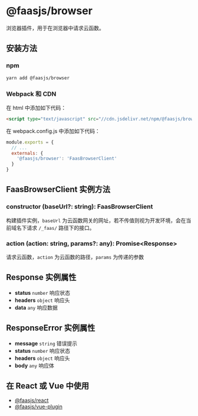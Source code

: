 # @faasjs/browser

浏览器插件，用于在浏览器中请求云函数。

## 安装方法

### npm

    yarn add @faasjs/browser

### Webpack 和 CDN

在 html 中添加如下代码：

```html
<script type="text/javascript" src="//cdn.jsdelivr.net/npm/@faasjs/browser"></script>
```

在 webpack.config.js 中添加如下代码：

```javascript
module.exports = {
  // ...
  externals: {
    '@faasjs/browser': 'FaasBrowserClient'
  }
}
```

## FaasBrowserClient 实例方法

### constructor (baseUrl?: string): FaasBrowserClient

构建插件实例，`baseUrl` 为云函数网关的网址，若不传值则视为开发环境，会在当前域名下请求 `/_faas/` 路径下的接口。

### action (action: string, params?: any): Promise\<Response\>

请求云函数，`action` 为云函数的路径，`params` 为传递的参数

## Response 实例属性

- **status** `number` 响应状态
- **headers** `object` 响应头
- **data** `any` 响应数据

## ResponseError 实例属性

- **message** `string` 错误提示
- **status** `number` 响应状态
- **headers** `object` 响应头
- **body** `any` 响应体

## 在 React 或 Vue 中使用

- [@faasjs/react](https://faasjs.com/doc/react.html)
- [@faasjs/vue-plugin](https://faasjs.com/doc/vue-plugin.html)
